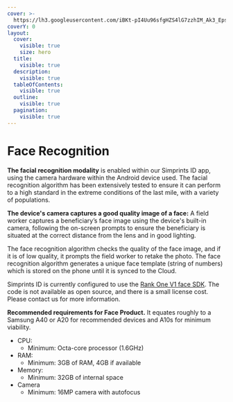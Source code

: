 ```yaml
---
cover: >-
  https://lh3.googleusercontent.com/iBKt-pI4Uu96sfgHZS4lG7zzhIM_Ak3_EpswJpeBY_xPuNm4gVFFAS2f3jH1RpMZVl1b6-D3TJ2zLMLvleSU3dftXL1MOnthGwe24OBwozJCHAOMmiPxLc_2xRT6UOVVvA=w1280
coverY: 0
layout:
  cover:
    visible: true
    size: hero
  title:
    visible: true
  description:
    visible: true
  tableOfContents:
    visible: true
  outline:
    visible: true
  pagination:
    visible: true
---
```


# Face Recognition

**The facial recognition modality** is enabled within our Simprints ID app, using the camera hardware within the Android device used. The facial recognition algorithm has been extensively tested to ensure it can perform to a high standard in the extreme conditions of the last mile, with a variety of populations.

**The device's camera captures a good quality image of a face:** A field worker captures a beneficiary’s face image using the device's built-in camera, following the on-screen prompts to ensure the beneficiary is situated at the correct distance from the lens and in good lighting.&#x20;

The face recognition algorithm checks the quality of the face image, and if it is of low quality, it prompts the field worker to retake the photo. The face recognition algorithm generates a unique face template (string of numbers) which is stored on the phone until it is synced to the Cloud.

Simprints ID is currently configured to use the [Rank One V1 face SDK](http://https/roc.ai/sdk/). The code is not available as open source, and there is a small license cost. Please contact us for more information.



**Recommended requirements for Face Product.** It equates roughly to a Samsung A40 or A20 for recommended devices and A10s for minimum viability.

* CPU:
  * Minimum: Octa-core processor (1.6GHz)
* RAM:
  * Minimum: 3GB of RAM, 4GB if available
* Memory:
  * Minimum: 32GB of internal space
* Camera
  * Minimum: 16MP camera with autofocus
